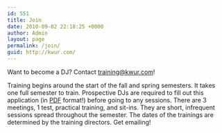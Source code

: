 ```yaml
---
id: 551
title: Join
date: 2010-09-02 22:18:25 +0000
author: Admin
layout: page
permalink: /join/
guid: http://kwur.com/
---
```


<p>
  Want to become a DJ? Contact <a href="mailto:training@kwur.com">training@kwur.com</a>!
</p>
  
<p>
  Training begins around the start of the fall and spring semesters. It takes one full semester to train. Prospective DJs are required to fill out this application (in <a href="/wp-content/uploads/2017/01/kwur-application-2017.pdf">PDF</a> format!) before going to any sessions. There are 3 meetings, 1 test, practical training, and sit-ins. They are short, infrequent sessions spread throughout the semester. The dates of the trainings are determined by the training directors. Get emailing!
</p>
